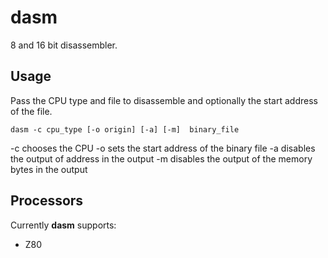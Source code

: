 # dasm

8 and 16 bit disassembler.

## Usage

Pass the CPU type and file to disassemble and optionally the start address
of the file.

`dasm -c cpu_type [-o origin] [-a] [-m]  binary_file`

-c chooses the CPU
-o sets the start address of the binary file
-a disables the output of address in the output
-m disables the output of the memory bytes in the output

## Processors

Currently **dasm** supports:

* Z80
